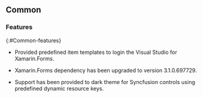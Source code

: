 ## Common

### Features
{:#Common-features}

* Provided predefined item templates to login the Visual Studio for Xamarin.Forms.  

* Xamarin.Forms dependency has been upgraded to version 3.1.0.697729.
* Support has been provided to dark theme for Syncfusion controls using predefined dynamic resource keys.
  